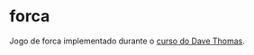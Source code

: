 # forca
Jogo de forca implementado durante o [curso do Dave Thomas](https://codestool.coding-gnome.com/courses/elixir-for-programmers).
